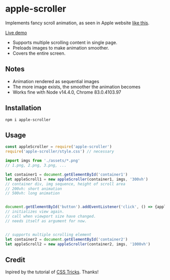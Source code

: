 # apple-scroller
Implements fancy scroll animation, as seen in Apple website [like this](https://www.apple.com/airpods-pro/). 

[Live demo](https://apple-scroller.web.app/)

- Supports multiple scrolling content in single page.
- Preloads images to make animation smoother.
- Covers the entire screen. 

## Notes
- Animation rendered as sequential images
- The more image exists, the smoother the animation becomes
- Works fine with Node v14.4.0, Chrome 83.0.4103.97

## Installation
```
npm i apple-scroller
```

## Usage
```js
const appleScroller = require('apple-scroller')
require('apple-scroller/style.css') // necessary

import imgs from './assets/*.png'
// 1.png, 2.png, 3.png, ...

let container1 = document.getElementById('container1')
let appleScroll1 = new appleScroller(container1, imgs, '300vh')
// container div, img sequence, height of scroll area
// 200vh: short animation
// 500vh: long animation


document.getElementById('button').addEventListener('click', () => {appleScroll1.redraw(appleScroll1)})
// initializes view again.
// call when viewport size have changed.
// needs itself as argument for now.


// supports multiple scrolling element
let container2 = document.getElementById('container2')
let appleScroll2 = new appleScroller(container2, imgs, '1000vh')
```

## Credit
Inpired by the tutorial of [CSS Tricks](https://css-tricks.com/lets-make-one-of-those-fancy-scrolling-animations-used-on-apple-product-pages/). Thanks!